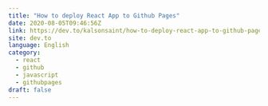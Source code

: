 ```yaml
---
title: "How to deploy React App to Github Pages"
date: 2020-08-05T09:46:56Z
link: https://dev.to/kalsonsaint/how-to-deploy-react-app-to-github-pages-9jg?utm_medium=RSS&utm_source=news.12bit.vn
site: dev.to
language: English
category:
  - react
  - github
  - javascript
  - githubpages
draft: false
---
```


